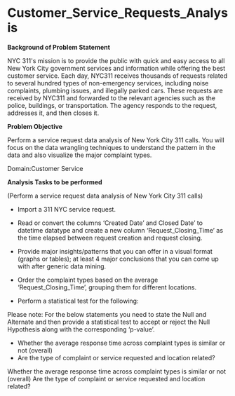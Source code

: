 # Customer_Service_Requests_Analysis

**Background of Problem Statement**

NYC 311's mission is to provide the public with quick and easy access to all New York City government services and information while offering the best customer service. Each day, NYC311 receives thousands of requests related to several hundred types of non-emergency services, including noise complaints, plumbing issues, and illegally parked cars. These requests are received by NYC311 and forwarded to the relevant agencies such as the police, buildings, or transportation. The agency responds to the request, addresses it, and then closes it.

**Problem Objective**

Perform a service request data analysis of New York City 311 calls. You will focus on the data wrangling techniques to understand the pattern in the data and also visualize the major complaint types.

Domain:Customer Service

**Analysis Tasks to be performed**

(Perform a service request data analysis of New York City 311 calls)

* Import a 311 NYC service request.

* Read or convert the columns ‘Created Date’ and Closed Date’ to datetime datatype and create a new column ‘Request_Closing_Time’ as the time elapsed between request creation and request closing.

* Provide major insights/patterns that you can offer in a visual format (graphs or tables); at least 4 major conclusions that you can come up with after generic data mining.

* Order the complaint types based on the average ‘Request_Closing_Time’, grouping them for different locations.

* Perform a statistical test for the following:

Please note: For the below statements you need to state the Null and Alternate and then provide a statistical test to accept or reject the Null Hypothesis along with the corresponding ‘p-value’.

* Whether the average response time across complaint types is similar or not (overall)
* Are the type of complaint or service requested and location related?

Whether the average response time across complaint types is similar or not (overall) Are the type of complaint or service requested and location related?
